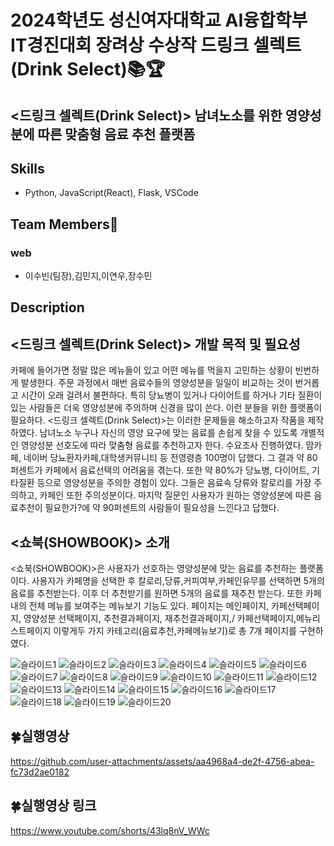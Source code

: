 # 2024학년도 성신여자대학교 AI융합학부 IT경진대회 장려상 수상작 드링크 셀렉트(Drink Select)📚🏆
## <드링크 셀렉트(Drink Select)> 남녀노소를 위한 영양성분에 따른 맞춤형 음료 추천 플랫폼

## Skills
- Python, JavaScript(React), Flask, VSCode

## Team Members🔮
### web
- 이수빈(팀장),김민지,이연우,장수민

## Description
## <드링크 셀렉트(Drink Select)> 개발 목적 및 필요성
카페에 들어가면 정말 많은 메뉴들이 있고 어떤 메뉴를 먹을지 고민하는 상황이 빈번하게 발생한다. 주문 과정에서 매번 음료수들의 영양성분을 일일이 비교하는 것이 번거롭고 시간이 오래 걸려서 불편하다. 특히 당뇨병이 있거나 다이어트를 하거나 기타 질환이 있는 사람들은 더욱 영양성분에 주의하며 신경을 많이 쓴다. 이런 분들을 위한 플랫폼이 필요하다.
<드링크 셀렉트(Drink Select)>는 이러한 문제들을 해소하고자 작품을 제작하였다. 남녀노소 누구나 자신의 영양 요구에 맞는 음료를 손쉽게 찾을 수 있도록 개별적인 영양성분 선호도에 따라 맞춤형 음료를 추천하고자 한다.
수요조사 진행하였다. 맘카페, 네이버 당뇨환자카페,대학생커뮤니티 등 전영령층 100명이 답했다. 그 결과 약 80퍼센트가 카페에서 음료선택의 어려움을 겪는다. 또한 약 80%가 당뇨병, 다이어트, 기타질환 등으로 영양성분을 주의한 경험이 있다. 그들은 음료속 당류와 칼로리를 가장 주의하고, 카페인 또한 주의성분이다. 마지막 질문인 사용자가 원하는 영양성분에 따른 음료추천이 필요한가?에 약 90퍼센트의 사람들이 필요성을 느낀다고 답했다. 

## <쇼북(SHOWBOOK)> 소개
<쇼북(SHOWBOOK)>은 사용자가 선호하는 영양성분에 맞는 음료를 추천하는 플랫폼이다. 사용자가 카페명을 선택한 후 칼로리,당류,커피여부,카페인유무를 선택하면 5개의 음료를 추천받는다. 이후 더 추천받기를 원하면 5개의 음료를 재추천 받는다. 또한 카페 내의 전체 메뉴를 보여주는 메뉴보기 기능도 있다.  페이지는 메인페이지, 카페선택페이지, 영양성분 선택페이지, 추천결과페이지, 재추천결과페이지,/ 카페선택페이지,메뉴리스트페이지 이렇게두 가지 카테고리(음료추천,카페메뉴보기)로 총 7개 페이지를 구현하였다.

![슬라이드1](https://github.com/user-attachments/assets/a3dde9c5-cc37-429a-9dae-d225e98ed4c7)
![슬라이드2](https://github.com/user-attachments/assets/7fa4468b-6391-4ab4-b8e3-dd451eac33a9)
![슬라이드3](https://github.com/user-attachments/assets/00465629-2bbd-46bd-b49c-6621402e1a6b)
![슬라이드4](https://github.com/user-attachments/assets/c6071c42-31b2-4c5b-bf40-aab874af0cbc)
![슬라이드5](https://github.com/user-attachments/assets/b2e7bbd8-8746-484f-a003-36beace095ca)
![슬라이드6](https://github.com/user-attachments/assets/8cf3c0fe-0db7-4ba8-beec-e5914979e7cf)
![슬라이드7](https://github.com/user-attachments/assets/c601b6b3-5d7d-42cc-80a3-161cedbd06bd)
![슬라이드8](https://github.com/user-attachments/assets/3afdb05b-7333-4550-a7ef-63fd6a589911)
![슬라이드9](https://github.com/user-attachments/assets/dbdc4656-0306-449e-a266-d9b9765ff20e)
![슬라이드10](https://github.com/user-attachments/assets/38a0223e-87e8-4f82-8216-f746f45b3f31)
![슬라이드11](https://github.com/user-attachments/assets/d435d5f7-a681-4569-bb10-cf53dbee0fa2)
![슬라이드12](https://github.com/user-attachments/assets/0872fa00-2634-4e47-8c3e-c17c2379e199)
![슬라이드13](https://github.com/user-attachments/assets/68989090-3404-495f-bd15-a5b6add0f03d)
![슬라이드14](https://github.com/user-attachments/assets/110a64fc-fb96-481f-bdd2-2c3eb2e7118e)
![슬라이드15](https://github.com/user-attachments/assets/a3b4efbf-f869-4008-a960-d6320b4e65b2)
![슬라이드16](https://github.com/user-attachments/assets/d31f400b-9986-46d6-8f22-880fe6237666)
![슬라이드17](https://github.com/user-attachments/assets/75a1551a-c0aa-41f2-bac6-0597845e510c)
![슬라이드18](https://github.com/user-attachments/assets/c4f3dfa3-2ad9-4a5c-8b04-1534cbf4fdc1)
![슬라이드19](https://github.com/user-attachments/assets/ed2ffda4-a198-4f6b-b2a7-4c0936495d98)
![슬라이드20](https://github.com/user-attachments/assets/cf61abb6-c617-4b51-8084-119e3353e526)

## 🍀실행영상 
https://github.com/user-attachments/assets/aa4968a4-de2f-4756-abea-fc73d2ae0182

## 🍀실행영상 링크
https://www.youtube.com/shorts/43lq8nV_WWc <br>
